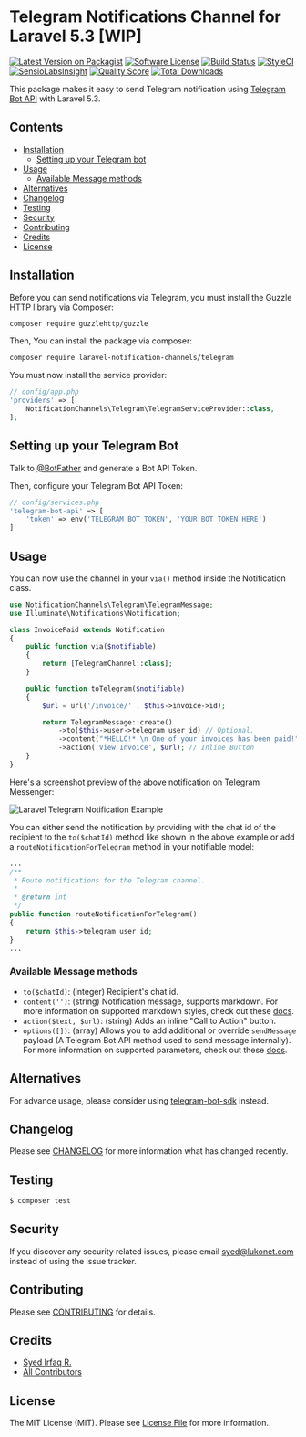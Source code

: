 # Telegram Notifications Channel for Laravel 5.3 [WIP]

[![Latest Version on Packagist](https://img.shields.io/packagist/v/laravel-notification-channels/telegram.svg?style=flat-square)](https://packagist.org/packages/laravel-notification-channels/telegram)
[![Software License](https://img.shields.io/badge/license-MIT-brightgreen.svg?style=flat-square)](LICENSE.md)
[![Build Status](https://img.shields.io/travis/laravel-notification-channels/telegram/master.svg?style=flat-square)](https://travis-ci.org/laravel-notification-channels/telegram)
[![StyleCI](https://styleci.io/repos/65490735/shield)](https://styleci.io/repos/65490735)
[![SensioLabsInsight](https://img.shields.io/sensiolabs/i/d28e31ec-55ce-4306-88a3-84d5d14ad3db.svg?style=flat-square)](https://insight.sensiolabs.com/projects/d28e31ec-55ce-4306-88a3-84d5d14ad3db)
[![Quality Score](https://img.shields.io/scrutinizer/g/laravel-notification-channels/telegram.svg?style=flat-square)](https://scrutinizer-ci.com/g/laravel-notification-channels/telegram)
[![Total Downloads](https://img.shields.io/packagist/dt/laravel-notification-channels/telegram.svg?style=flat-square)](https://packagist.org/packages/laravel-notification-channels/telegram)

This package makes it easy to send Telegram notification using [Telegram Bot API](https://core.telegram.org/bots) with Laravel 5.3.

## Contents

- [Installation](#installation)
	- [Setting up your Telegram bot](#setting-up-your-telegram-bot)
- [Usage](#usage)
	- [Available Message methods](#available-message-methods)
- [Alternatives](#alternatives)
- [Changelog](#changelog)
- [Testing](#testing)
- [Security](#security)
- [Contributing](#contributing)
- [Credits](#credits)
- [License](#license)

## Installation

Before you can send notifications via Telegram, you must install the Guzzle HTTP library via Composer:

``` bash
composer require guzzlehttp/guzzle
```

Then, You can install the package via composer:

``` bash
composer require laravel-notification-channels/telegram
```

You must now install the service provider:

```php
// config/app.php
'providers' => [
    NotificationChannels\Telegram\TelegramServiceProvider::class,
];
```

## Setting up your Telegram Bot

Talk to [@BotFather](https://core.telegram.org/bots#6-botfather) and generate a Bot API Token.

Then, configure your Telegram Bot API Token:

```php
// config/services.php
'telegram-bot-api' => [
    'token' => env('TELEGRAM_BOT_TOKEN', 'YOUR BOT TOKEN HERE')
]
```

## Usage

You can now use the channel in your `via()` method inside the Notification class.

``` php
use NotificationChannels\Telegram\TelegramMessage;
use Illuminate\Notifications\Notification;

class InvoicePaid extends Notification
{
    public function via($notifiable)
    {
        return [TelegramChannel::class];
    }

    public function toTelegram($notifiable)
    {
        $url = url('/invoice/' . $this->invoice->id);

        return TelegramMessage::create()
            ->to($this->user->telegram_user_id) // Optional.
            ->content("*HELLO!* \n One of your invoices has been paid!") // Markdown supported.
            ->action('View Invoice', $url); // Inline Button
    }
}
```

Here's a screenshot preview of the above notification on Telegram Messenger:

![Laravel Telegram Notification Example](https://cloud.githubusercontent.com/assets/1915268/17590374/2e05e872-5ff7-11e6-992f-63d5f3df2db3.png)

You can either send the notification by providing with the chat id of the recipient to the `to($chatId)` method like shown in the above example or add a `routeNotificationForTelegram` method in your notifiable model:

``` php
...
/**
 * Route notifications for the Telegram channel.
 *
 * @return int
 */
public function routeNotificationForTelegram()
{
    return $this->telegram_user_id;
}
...
```

### Available Message methods

- `to($chatId)`: (integer) Recipient's chat id.
- `content('')`: (string) Notification message, supports markdown. For more information on supported markdown styles, check out these [docs](https://telegram-bot-sdk.readme.io/docs/sendmessage#section-markdown-style).
- `action($text, $url)`: (string) Adds an inline "Call to Action" button.
- `options([])`: (array) Allows you to add additional or override `sendMessage` payload (A Telegram Bot API method used to send message internally). For more information on supported parameters, check out these [docs](https://telegram-bot-sdk.readme.io/docs/sendmessage).

## Alternatives

For advance usage, please consider using [telegram-bot-sdk](https://github.com/irazasyed/telegram-bot-sdk) instead.


## Changelog

Please see [CHANGELOG](CHANGELOG.md) for more information what has changed recently.

## Testing
    
``` bash
$ composer test
```

## Security

If you discover any security related issues, please email syed@lukonet.com instead of using the issue tracker.

## Contributing

Please see [CONTRIBUTING](CONTRIBUTING.md) for details.

## Credits

- [Syed Irfaq R.](https://github.com/irazasyed)
- [All Contributors](../../contributors)

## License

The MIT License (MIT). Please see [License File](LICENSE.md) for more information.
